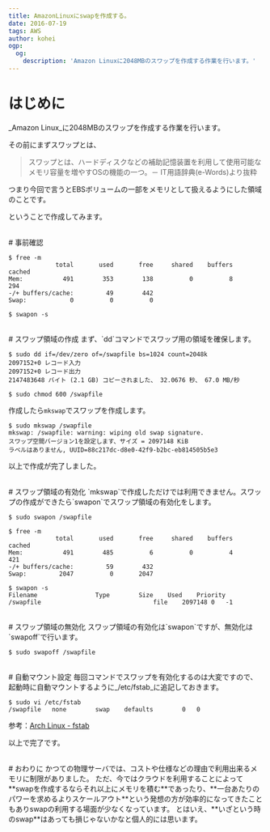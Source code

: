 ```yaml
---
title: AmazonLinuxにswapを作成する。
date: 2016-07-19
tags: AWS
author: kohei
ogp:
  og:
    description: 'Amazon Linuxに2048MBのスワップを作成する作業を行います。'
---
```


# はじめに
_Amazon Linux_に2048MBのスワップを作成する作業を行います。

その前にまずスワップとは、
> スワップとは、ハードディスクなどの補助記憶装置を利用して使用可能なメモリ容量を増やすOSの機能の一つ。－ IT用語辞典(e-Words)より抜粋

つまり今回で言うとEBSボリュームの一部をメモリとして扱えるようにした領域のことです。

ということで作成してみます。


<br>
# 事前確認

```bash:swap確認①
$ free -m
             total       used       free     shared    buffers     cached
Mem:           491        353        138          0          8        294
-/+ buffers/cache:         49        442
Swap:            0          0          0
```

```bash:swap確認②
$ swapon -s
```


<br>
# スワップ領域の作成
まず、`dd`コマンドでスワップ用の領域を確保します。

```bash:swap領域作成
$ sudo dd if=/dev/zero of=/swapfile bs=1024 count=2048k
2097152+0 レコード入力
2097152+0 レコード出力
2147483648 バイト (2.1 GB) コピーされました、 32.0676 秒、 67.0 MB/秒
```

```bash:権限変更
$ sudo chmod 600 /swapfile 
```

作成したら`mkswap`でスワップを作成します。

```bash:swap作成
$ sudo mkswap /swapfile 
mkswap: /swapfile: warning: wiping old swap signature.
スワップ空間バージョン1を設定します、サイズ = 2097148 KiB
ラベルはありません, UUID=88c217dc-d8e0-42f9-b2bc-eb814505b5e3
```

以上で作成が完了しました。


<br>
# スワップ領域の有効化
`mkswap`で作成しただけでは利用できません。スワップの作成ができたら`swapon`でスワップ領域の有効化をします。

```bash:swap有効化
$ sudo swapon /swapfile 
```

```bash:swap確認①
$ free -m
             total       used       free     shared    buffers     cached
Mem:           491        485          6          0          4        421
-/+ buffers/cache:         59        432
Swap:         2047          0       2047
```

```bash:swap確認②
$ swapon -s
Filename				Type		Size	Used	Priority
/swapfile                              	file	2097148	0	-1
```


<br>
# スワップ領域の無効化
スワップ領域の有効化は`swapon`ですが、無効化は`swapoff`で行います。

```bash:swap無効化
$ sudo swapoff /swapfile 
```


<br>
# 自動マウント設定
毎回コマンドでスワップを有効化するのは大変ですので、起動時に自動マウントするように_/etc/fstab_に追記しておきます。

```bash:自動マウント
$ sudo vi /etc/fstab
/swapfile   none        swap    defaults        0   0
```
参考：[Arch Linux - fstab](https://wiki.archlinuxjp.org/index.php/Fstab)

以上で完了です。


<br>
# おわりに
かつての物理サーバでは、コストや仕様などの理由で利用出来るメモリに制限がありました。
ただ、今ではクラウドを利用することによって**swapを作成するならそれ以上にメモリを積む**であったり、**一台あたりのパワーを求めるよりスケールアウト**という発想の方が効率的になってきたこともありswapの利用する場面が少なくなっています。
とはいえ、**いざという時のswap**はあっても損じゃないかなと個人的には思います。


